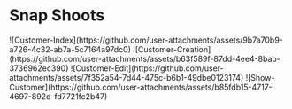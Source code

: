 <h1>Snap Shoots </h1>
![Customer-Index](https://github.com/user-attachments/assets/9b7a70b9-a726-4c32-ab7a-5c7164a97dc0)
![Customer-Creation](https://github.com/user-attachments/assets/b63f589f-87dd-4ee4-8bab-3736962ec390)
![Customer-Edit](https://github.com/user-attachments/assets/7f352a54-7d44-475c-b6b1-49dbe0123174)
![Show-Customer](https://github.com/user-attachments/assets/b85fdb15-4717-4697-892d-fd7721fc2b47)
